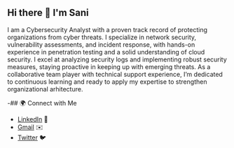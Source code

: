 ## Hi there 👋 I'm Sani

I am a Cybersecurity Analyst with a proven track record of protecting organizations from cyber threats. I specialize in network security, vulnerability assessments, and incident response, with hands-on experience in penetration testing and a solid understanding of cloud security. I excel at analyzing security logs and implementing robust security measures, staying proactive in keeping up with emerging threats. As a collaborative team player with technical support experience, I’m dedicated to continuous learning and ready to apply my expertise to strengthen organizational arhitecture.

-## 🌍 Connect with Me

- [LinkedIn](https://www.linkedin.com/in/https://www.linkedin.com/in/sani-abuh-ibrahim-796199ab/-sani-abuh-ibrahim ) 💼
- [Gmail](mailto:saniabuh@gmail.com) ✉️
- [Twitter](https://twitter.com/saniabuh) 🐦



